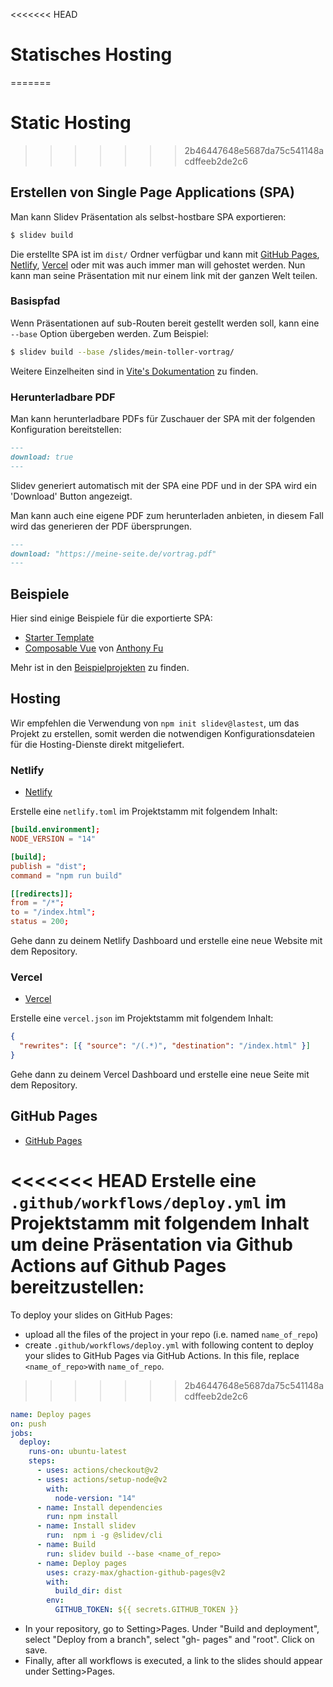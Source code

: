 <<<<<<< HEAD
# Statisches Hosting
=======

# Static Hosting
>>>>>>> 2b46447648e5687da75c541148acdffeeb2de2c6

## Erstellen von Single Page Applications (SPA)

Man kann Slidev Präsentation als selbst-hostbare SPA exportieren:

```bash
$ slidev build
```

Die erstellte SPA ist im `dist/` Ordner verfügbar und kann mit [GitHub Pages](https://pages.github.com/), [Netlify](https://netlify.app/), [Vercel](https://vercel.com/) oder mit was auch immer man will gehostet werden. Nun kann man seine Präsentation mit nur einem link mit der ganzen Welt teilen.

### Basispfad

Wenn Präsentationen auf sub-Routen bereit gestellt werden soll, kann eine `--base` Option übergeben werden. Zum Beispiel:

```bash
$ slidev build --base /slides/mein-toller-vortrag/
```

Weitere Einzelheiten sind in [Vite's Dokumentation](https://vitejs.dev/guide/build.html#public-base-path) zu finden.

### Herunterladbare PDF

Man kann herunterladbare PDFs für Zuschauer der SPA mit der folgenden Konfiguration bereitstellen:

```md
---
download: true
---
```

Slidev generiert automatisch mit der SPA eine PDF und in der SPA wird ein 'Download' Button angezeigt.

Man kann auch eine eigene PDF zum herunterladen anbieten, in diesem Fall wird das generieren der PDF übersprungen.

```md
---
download: "https://meine-seite.de/vortrag.pdf"
---
```

## Beispiele

Hier sind einige Beispiele für die exportierte SPA:

- [Starter Template](https://sli.dev/demo/starter)
- [Composable Vue](https://talks.antfu.me/2021/composable-vue) von [Anthony Fu](https://github.com/antfu)

Mehr ist in den [Beispielprojekten](/showcases) zu finden.

## Hosting

Wir empfehlen die Verwendung von `npm init slidev@lastest`, um das Projekt zu erstellen, somit werden die notwendigen Konfigurationsdateien für die Hosting-Dienste direkt mitgeliefert.

### Netlify

- [Netlify](https://netlify.com/)

Erstelle eine `netlify.toml` im Projektstamm mit folgendem Inhalt:

```toml
[build.environment];
NODE_VERSION = "14"

[build];
publish = "dist";
command = "npm run build"

[[redirects]];
from = "/*";
to = "/index.html";
status = 200;
```

Gehe dann zu deinem Netlify Dashboard und erstelle eine neue Website mit dem Repository.

### Vercel

- [Vercel](https://vercel.com/)

Erstelle eine `vercel.json` im Projektstamm mit folgendem Inhalt:

```json
{
  "rewrites": [{ "source": "/(.*)", "destination": "/index.html" }]
}
```

Gehe dann zu deinem Vercel Dashboard und erstelle eine neue Seite mit dem Repository.

## GitHub Pages

- [GitHub Pages](https://pages.github.com/)

<<<<<<< HEAD
Erstelle eine `.github/workflows/deploy.yml` im Projektstamm mit folgendem Inhalt um deine Präsentation via Github Actions auf Github Pages bereitzustellen:
=======
To deploy your slides on GitHub Pages:
- upload all the files of the project in your repo (i.e. named `name_of_repo`)
- create `.github/workflows/deploy.yml` with following content to deploy your slides to GitHub Pages via GitHub Actions. In this file, replace `<name_of_repo>`with `name_of_repo`.
>>>>>>> 2b46447648e5687da75c541148acdffeeb2de2c6

```yaml
name: Deploy pages
on: push
jobs:
  deploy:
    runs-on: ubuntu-latest
    steps:
      - uses: actions/checkout@v2
      - uses: actions/setup-node@v2
        with:
          node-version: "14"
      - name: Install dependencies
        run: npm install
      - name: Install slidev
        run:  npm i -g @slidev/cli
      - name: Build
        run: slidev build --base <name_of_repo>
      - name: Deploy pages
        uses: crazy-max/ghaction-github-pages@v2
        with:
          build_dir: dist
        env:
          GITHUB_TOKEN: ${{ secrets.GITHUB_TOKEN }}
```
- In your repository, go to Setting>Pages. Under "Build and deployment", select "Deploy from a branch", select  "gh- pages" and "root". Click on save.
- Finally, after all workflows is executed, a link to the slides should appear under Setting>Pages.
